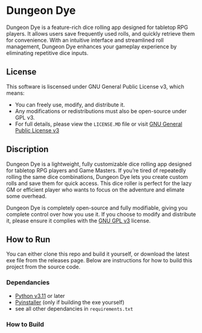 
# Dungeon Dye

Dungeon Dye is a feature-rich dice rolling app designed for tabletop RPG players. It allows users save frequently used rolls, and quickly retrieve them for convenience. With an intuitive interface and streamlined roll management, Dungeon Dye enhances your gameplay experience by eliminating repetitive dice inputs.


## License

This software is liscensed under GNU General Public License v3, which means:

- You can freely use, modify, and distribute it.
- Any modifications or redistributions must also be open-source under GPL v3. 
- For full details, please view the `LICENSE.MD` file or visit [GNU General Public License v3](https://www.gnu.org/licenses/gpl-3.0.txt)






## Discription

Dungeon Dye is a lightweight, fully customizable dice rolling app designed for tabletop RPG players and Game Masters. If you’re tired of repeatedly rolling the same dice combinations, Dungeon Dye lets you create custom rolls and save them for quick access. This dice roller is perfect for the lazy GM or efficient player who wants to focus on the adventure and elimate some overhead. 

Dungeon Dye is completely open-source and fully modifiable, giving you complete control over how you use it. If you choose to modify and distribute it, please ensure it complies with the [GNU GPL v3](https://www.gnu.org/licenses/gpl-3.0.txt) license.
## How to Run

You can either clone this repo and build it yourself, or download the latest exe file from the releases page. Below are instructions for how to build this project from the source code. 

### Dependancies 
- [Python v3.11](https://www.python.org/downloads/) or later
- [Pyinstaller](https://pyinstaller.org/en/stable/installation.html) (only if building the exe yourself)
- see all other dependancies in `requirements.txt` 

### How to Build 

